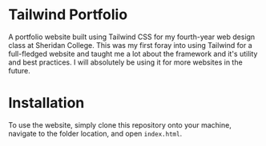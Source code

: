 # Tailwind Portfolio
A portfolio website built using Tailwind CSS for my fourth-year web design class at Sheridan College. This was my first foray into using Tailwind for a full-fledged website and taught me a lot about the framework and it's utility and best practices. I will absolutely be using it for more websites in the future.

# Installation
To use the website, simply clone this repository onto your machine, navigate to the folder location, and open <code>index.html</code>.
